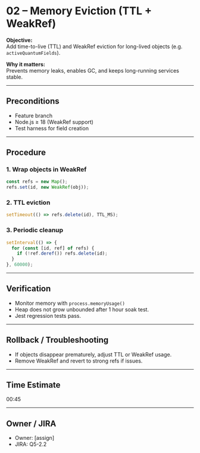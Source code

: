# 02 – Memory Eviction (TTL + WeakRef)

**Objective:**  
Add time-to-live (TTL) and WeakRef eviction for long-lived objects (e.g. `activeQuantumFields`).

**Why it matters:**  
Prevents memory leaks, enables GC, and keeps long-running services stable.

---

## Preconditions

- Feature branch
- Node.js ≥ 18 (WeakRef support)
- Test harness for field creation

---

## Procedure

### 1. Wrap objects in WeakRef

```js
const refs = new Map();
refs.set(id, new WeakRef(obj));
```

### 2. TTL eviction

```js
setTimeout(() => refs.delete(id), TTL_MS);
```

### 3. Periodic cleanup

```js
setInterval(() => {
  for (const [id, ref] of refs) {
    if (!ref.deref()) refs.delete(id);
  }
}, 60000);
```

---

## Verification

- Monitor memory with `process.memoryUsage()`
- Heap does not grow unbounded after 1 hour soak test.
- Jest regression tests pass.

---

## Rollback / Troubleshooting

- If objects disappear prematurely, adjust TTL or WeakRef usage.
- Remove WeakRef and revert to strong refs if issues.

---

## Time Estimate

00:45

---

## Owner / JIRA

- Owner: [assign]
- JIRA: Q5-2.2